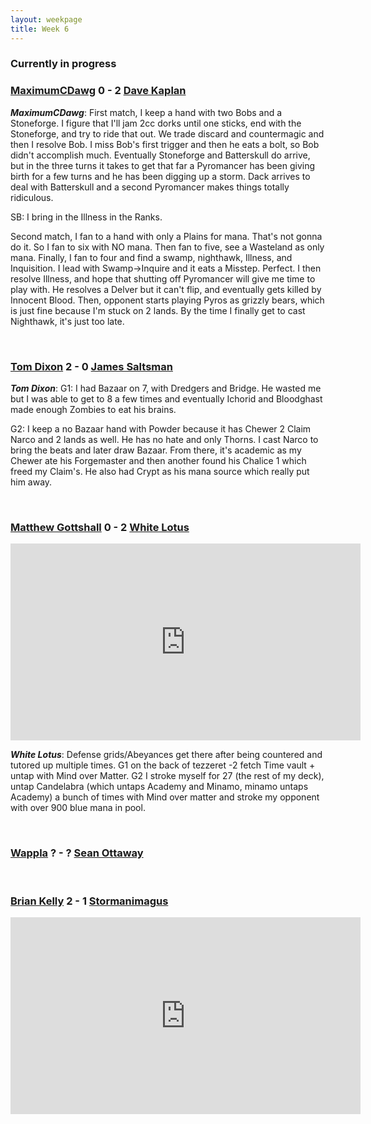 ```yaml
---
layout: weekpage
title: Week 6
---
```


### Currently in progress

### [MaximumCDawg](/MCD2-The-White-Gate) 0 - 2 [Dave Kaplan](/DK2-UR-Delver)

***MaximumCDawg***: First match, I keep a hand with two Bobs and a Stoneforge.  I figure that I'll jam 2cc dorks until one sticks, end with the Stoneforge, and try to ride that out.  We trade discard and countermagic and then I resolve Bob.  I miss Bob's first trigger and then he eats a bolt, so Bob didn't accomplish much.  Eventually Stoneforge and Batterskull do arrive, but in the three turns it takes to get that far a Pyromancer has been giving birth for a few turns and he has been digging up a storm.  Dack arrives to deal with Batterskull and a second Pyromancer makes things totally ridiculous.

SB: I bring in the Illness in the Ranks.

Second match, I fan to a hand with only a Plains for mana.  That's not gonna do it.  So I fan to six with NO mana.  Then fan to five, see a Wasteland as only mana.  Finally, I fan to four and find a swamp, nighthawk, Illness, and Inquisition.  I lead with Swamp->Inquire and it eats a Misstep.  Perfect.  I then resolve Illness, and hope that shutting off Pyromancer will give me time to play with.  He resolves a Delver but it can't flip, and eventually gets killed by Innocent Blood.  Then, opponent starts playing Pyros as grizzly bears, which is just fine because I'm stuck on 2 lands. By the time I finally get to cast Nighthawk, it's just too late.

<br />

### [Tom Dixon](/TD2-Dredge) 2 - 0 [James Saltsman](/JGS2-Stax)

***Tom Dixon***: G1: I had Bazaar on 7, with Dredgers and Bridge. He wasted me but I was able to get to 8 a few times and eventually Ichorid and Bloodghast made enough Zombies to eat his brains.

G2: I keep a no Bazaar hand with Powder because it has Chewer 2 Claim Narco and 2 lands as well. He has no hate and only Thorns. I cast Narco to bring the beats and later draw Bazaar. From there, it's academic as my Chewer ate his Forgemaster and then another found his Chalice 1 which freed my Claim's. He also had Crypt as his mana source which really put him away.

<br />

### [Matthew Gottshall](/MG2-UR-Delver) 0 - 2 [White Lotus](/WL2-Neo-Academy)

<iframe width="560" height="315" src="https://www.youtube.com/embed/Ajd60MddtRY?rel=0&amp;controls=0&amp;showinfo=0" frameborder="0" allowfullscreen></iframe>

***White Lotus***: Defense grids/Abeyances get there after being countered and tutored up multiple times.
G1 on the back of tezzeret -2 fetch Time vault + untap with Mind over Matter.
G2 I stroke myself for 27 (the rest of my deck), untap Candelabra (which untaps Academy and Minamo, minamo untaps Academy) a bunch of times with Mind over matter and stroke my opponent with over 900 blue mana in pool.

<br />

### [Wappla](/W2-Esper-Dragons) ? - ? [Sean Ottaway](/SO2-Punishing-Dack)

<br />

### [Brian Kelly](/BK2-Dragonlord-Oath) 2 - 1 [Stormanimagus](/ST2-California-Shops)

<iframe width="560" height="315" src="https://www.youtube.com/embed/Y7iBT9gdxMk?rel=0&amp;controls=0&amp;showinfo=0" frameborder="0" allowfullscreen></iframe>
